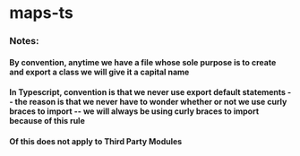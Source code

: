 # maps-ts
### Notes:
#### By convention, anytime we have a file whose sole purpose is to create and export a class we will give it a capital name
#### In Typescript, convention is that we never use export default statements -- the reason is that we never have to wonder whether or not we use curly braces to import -- we will always be using curly braces to import because of this rule
#### Of this does not apply to Third Party Modules 

